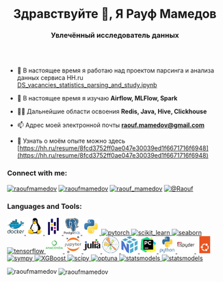 <h1 align="center">Здравствуйте 👋, Я Рауф Мамедов</h1>
<h3 align="center">Увлечённый исследователь данных</h3>
<br>

</br>

- 🔭 В настоящее время я работаю над проектом парсинга и анализа данных сервиса HH.ru [DS_vacancies_statistics_parsing_and_study.ipynb](https://github.com/Raoufmamedov/HH.ru-parsing/blob/main/DS_vacancies_statistics_parsing_and_study.ipynb)

- 🌱 В настоящее время я изучаю **Airflow, MLFlow, Spark**

- 🌱🌱 Дальнейшие области освоения **Redis, Java, Hive, Clickhouse**

- 📫 Адрес моей электронной почты **raouf.mamedov@gmail.com**

- 📄 Узнать о моём опыте можно здесь [https://hh.ru/resume/8fcd3752ff0ae047e30039ed1f6671716f6948](https://hh.ru/resume/8fcd3752ff0ae047e30039ed1f6671716f6948)

<h3 align="left">Connect with me:</h3>
<p align="left">
  <a href="https://linkedin.com/in/raoufmamedov" target="blank"><img align="center" src="https://raw.githubusercontent.com/rahuldkjain/github-profile-readme-generator/master/src/images/icons/Social/linked-in-alt.svg" alt="raoufmamedov" height="30" width="40" /></a>
  <a href="https://kaggle.com/raoufmamedov" target="blank"><img align="center" src="https://raw.githubusercontent.com/rahuldkjain/github-profile-readme-generator/master/src/images/icons/Social/kaggle.svg" alt="raoufmamedov" height="30" width="40" /></a>
  <a href="https://t.me/raouf_mamedov" target="blank"><img align="center" src="https://upload.wikimedia.org/wikipedia/commons/8/82/Telegram_logo.svg" alt="raouf_mamedov" height="30" width="40" /></a>
  <a href="https://habr.com/ru/users/Raouf/" target="blank"><img align="center" src="https://upload.wikimedia.org/wikipedia/ru/7/7f/Habrahabr_logo.png" alt="@Raouf" height="30" width="40" /></a>
</p>

<h3 align="left">Languages and Tools:</h3>
<p align="left"> 
  <a href="https://www.docker.com/" target="_blank" rel="noreferrer"> <img src="https://raw.githubusercontent.com/devicons/devicon/master/icons/docker/docker-original-wordmark.svg" alt="docker" width="40" height="40"/> </a> 
  <a href="https://www.linux.org/" target="_blank" rel="noreferrer"> <img src="https://raw.githubusercontent.com/devicons/devicon/master/icons/linux/linux-original.svg" alt="linux" width="40" height="40"/> </a> 
  <a href="https://pandas.pydata.org/" target="_blank" rel="noreferrer"> <img src="https://raw.githubusercontent.com/devicons/devicon/2ae2a900d2f041da66e950e4d48052658d850630/icons/pandas/pandas-original.svg" alt="pandas" width="40" height="40"/> </a> 
  <a href="https://www.postgresql.org" target="_blank" rel="noreferrer"> <img src="https://raw.githubusercontent.com/devicons/devicon/master/icons/postgresql/postgresql-original-wordmark.svg" alt="postgresql" width="40" height="40"/> </a> 
  <a href="https://www.python.org" target="_blank" rel="noreferrer"> <img src="https://raw.githubusercontent.com/devicons/devicon/master/icons/python/python-original.svg" alt="python" width="40" height="40"/> </a>
  <a href="https://pytorch.org/" target="_blank" rel="noreferrer"> <img src="https://www.vectorlogo.zone/logos/pytorch/pytorch-icon.svg" alt="pytorch" width="40" height="40"/> </a>
  <a href="https://scikit-learn.org/" target="_blank" rel="noreferrer"> <img src="https://upload.wikimedia.org/wikipedia/commons/0/05/Scikit_learn_logo_small.svg" alt="scikit_learn" width="40" height="40"/> </a>
  <a href="https://seaborn.pydata.org/" target="_blank" rel="noreferrer"> <img src="https://seaborn.pydata.org/_images/logo-mark-lightbg.svg" alt="seaborn" width="40" height="40"/> </a>
  <a href="https://www.tensorflow.org" target="_blank" rel="noreferrer"> <img src="https://www.vectorlogo.zone/logos/tensorflow/tensorflow-icon.svg" alt="tensorflow" width="40" height="40"/> </a>
  <a href="https://www.anaconda.com/" target="_blank" rel="noreferrer"> <img src="https://github.com/devicons/devicon/blob/master/icons/anaconda/anaconda-original-wordmark.svg" alt="anaconda" width="40" height="40"/> </a>
  <a href="https://jupyter.org/" target="_blank" rel="noreferrer"> <img src="https://github.com/devicons/devicon/blob/master/icons/jupyter/jupyter-original-wordmark.svg" alt="jupyter" width="40" height="40"/> </a>
  <a href="https://julialang.org/" target="_blank" rel="noreferrer"> <img src="https://github.com/devicons/devicon/blob/master/icons/julia/julia-original-wordmark.svg" alt="julia" width="40" height="40"/> </a>
  <a href="https://matplotlib.org/" target="_blank" rel="noreferrer"> <img src="https://github.com/devicons/devicon/blob/master/icons/matplotlib/matplotlib-original.svg" alt="matplotlib" width="40" height="40"/> </a>
  <a href="https://numpy.org/" target="_blank" rel="noreferrer"> <img src="https://github.com/devicons/devicon/blob/master/icons/numpy/numpy-original.svg" alt="numpy" width="40" height="40"/> </a>
  <a href="https://www.jetbrains.com/ru-ru/pycharm/" target="_blank" rel="noreferrer"> <img src="https://github.com/devicons/devicon/blob/master/icons/pycharm/pycharm-original.svg" alt="pycharm" width="40" height="40"/> </a>
  <a href="https://www.python.org/" target="_blank" rel="noreferrer"> <img src="https://github.com/devicons/devicon/blob/master/icons/python/python-original-wordmark.svg" alt="python" width="40" height="40"/> </a>
  <a href="https://www.spyder-ide.org/" target="_blank" rel="noreferrer"> <img src="https://github.com/devicons/devicon/blob/master/icons/spyder/spyder-original-wordmark.svg" alt="spyder" width="40" height="40"/> </a>
  <a href="https://ubuntu.com/" target="_blank" rel="noreferrer"> <img src="https://github.com/devicons/devicon/blob/master/icons/ubuntu/ubuntu-original.svg" alt="ubuntu" width="40" height="40"/> </a>
  <a href="https://sympy.org/" target="_blank" rel="noreferrer"> <img src="https://docs.sympy.org/dev/_images/sympy.svg" alt="sympy" width="40" height="40"/> </a>
 <a href="https://xgboost.ai" target="_blank" rel="noreferrer"> <img src="https://camo.githubusercontent.com/0f091e4259df42e93eb9658f8fc224c8075d01ffc7a4bed16a78b06524e4b4a6/68747470733a2f2f7867626f6f73742e61692f696d616765732f6c6f676f2f7867626f6f73742d6c6f676f2e737667" alt="XGBoost" width="60" height="40"/> </a>
<a href="https://scipy.org/" target="_blank" rel="noreferrer"> <img src="https://upload.wikimedia.org/wikipedia/commons/b/b2/SCIPY_2.svg" alt="scipy" width="40" height="40"/> </a>
<a href="https://optuna.org/" target="_blank" rel="noreferrer"> <img src="https://raw.githubusercontent.com/optuna/optuna/master/docs/image/optuna-logo.png" alt="optuna" width="100" height="25"/> </a>
<a href="https://www.statsmodels.org/" target="_blank" rel="noreferrer"> <img src="https://www.statsmodels.org/stable/_images/statsmodels-logo-v2.svg" alt="statsmodels" width="100" height="40"/> </a>
 <a href="https://radimrehurek.com/gensim/" target="_blank" rel="noreferrer"> <img src="https://numfocus.org/wp-content/uploads/2018/01/gensim-circle.png" alt="statsmodels" width="40" height="40"/> </a>

 

  
</p>

<p><img align="left" src="https://github-readme-stats.vercel.app/api/top-langs?username=raoufmamedov&show_icons=true&locale=en&layout=compact" alt="raoufmamedov" /></p>

<p>&nbsp;<img align="center" src="https://github-readme-stats.vercel.app/api?username=raoufmamedov&show_icons=true&locale=en" alt="raoufmamedov" /></p>












<!--
<div id="header" align="center">
  <img src="https://media.giphy.com/media/v1.Y2lkPTc5MGI3NjExMzd3dW1rcThyNTJtanh4OGdpMHBqNjl3bGI1dnQ5aGE1ZzJwYzd4ZyZlcD12MV9pbnRlcm5hbF9naWZfYnlfaWQmY3Q9Zw/HUplkVCPY7jTW/giphy.gif" width="300"/>

</div>


![Postgres](https://img.shields.io/badge/postgres-%23316192.svg?style=for-the-badge&logo=postgresql&logoColor=white)
![Python](https://img.shields.io/badge/python-3670A0?style=for-the-badge&logo=python&logoColor=ffdd54)
![Keras](https://img.shields.io/badge/Keras-%23D00000.svg?style=for-the-badge&logo=Keras&logoColor=white)
![Matplotlib](https://img.shields.io/badge/Matplotlib-%23ffffff.svg?style=for-the-badge&logo=Matplotlib&logoColor=black)
![NumPy](https://img.shields.io/badge/numpy-%23013243.svg?style=for-the-badge&logo=numpy&logoColor=white)
![Pandas](https://img.shields.io/badge/pandas-%23150458.svg?style=for-the-badge&logo=pandas&logoColor=white)
![Plotly](https://img.shields.io/badge/Plotly-%233F4F75.svg?style=for-the-badge&logo=plotly&logoColor=white)
![PyTorch](https://img.shields.io/badge/PyTorch-%23EE4C2C.svg?style=for-the-badge&logo=PyTorch&logoColor=white)
![scikit-learn](https://img.shields.io/badge/scikit--learn-%23F7931E.svg?style=for-the-badge&logo=scikit-learn&logoColor=white)
![SciPy](https://img.shields.io/badge/SciPy-%230C55A5.svg?style=for-the-badge&logo=scipy&logoColor=%white)
![TensorFlow](https://img.shields.io/badge/TensorFlow-%23FF6F00.svg?style=for-the-badge&logo=TensorFlow&logoColor=white)
![Lubuntu](https://img.shields.io/badge/-Lubuntu-%230065C2?style=for-the-badge&logo=lubuntu&logoColor=white)
![Docker](https://img.shields.io/badge/docker-%230db7ed.svg?style=for-the-badge&logo=docker&logoColor=white)
![Anaconda](https://img.shields.io/badge/Anaconda-%2344A833.svg?style=for-the-badge&logo=anaconda&logoColor=white)
![Jupyter Notebook](https://img.shields.io/badge/jupyter-%23FA0F00.svg?style=for-the-badge&logo=jupyter&logoColor=white)
![PyCharm](https://img.shields.io/badge/pycharm-143?style=for-the-badge&logo=pycharm&logoColor=black&color=black&labelColor=green)
![Spyder](https://img.shields.io/badge/Spyder-838485?style=for-the-badge&logo=spyder%20ide&logoColor=maroon)
![Visual Studio](https://img.shields.io/badge/Visual%20Studio-5C2D91.svg?style=for-the-badge&logo=visual-studio&logoColor=white)

-->
